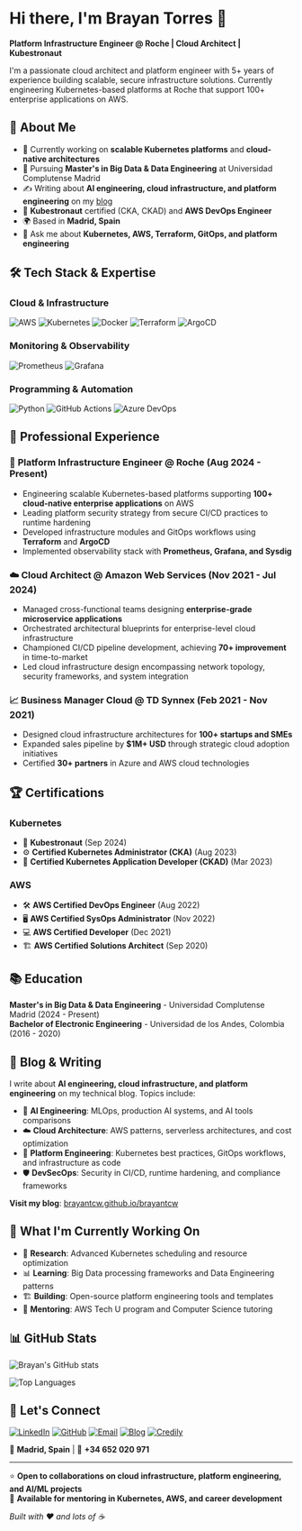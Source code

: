 # Hi there, I'm Brayan Torres 👋

**Platform Infrastructure Engineer @ Roche | Cloud Architect | Kubestronaut**

I'm a passionate cloud architect and platform engineer with 5+ years of experience building scalable, secure infrastructure solutions. Currently engineering Kubernetes-based platforms at Roche that support 100+ enterprise applications on AWS.

## 🚀 About Me

- 🔭 Currently working on **scalable Kubernetes platforms** and **cloud-native architectures** 
- 🌱 Pursuing **Master's in Big Data & Data Engineering** at Universidad Complutense Madrid
- ✍️ Writing about **AI engineering, cloud infrastructure, and platform engineering** on my [blog](https://brayantcw.github.io/brayantcw)
- 🎯 **Kubestronaut** certified (CKA, CKAD) and **AWS DevOps Engineer**
- 🌍 Based in **Madrid, Spain**
- 💬 Ask me about **Kubernetes, AWS, Terraform, GitOps, and platform engineering**

## 🛠️ Tech Stack & Expertise

### Cloud & Infrastructure
![AWS](https://img.shields.io/badge/AWS-232F3E?style=flat&logo=amazon-aws&logoColor=white)
![Kubernetes](https://img.shields.io/badge/Kubernetes-326CE5?style=flat&logo=kubernetes&logoColor=white)
![Docker](https://img.shields.io/badge/Docker-2496ED?style=flat&logo=docker&logoColor=white)
![Terraform](https://img.shields.io/badge/Terraform-623CE4?style=flat&logo=terraform&logoColor=white)
![ArgoCD](https://img.shields.io/badge/ArgoCD-EF7B4D?style=flat&logo=argo&logoColor=white)

### Monitoring & Observability
![Prometheus](https://img.shields.io/badge/Prometheus-E6522C?style=flat&logo=prometheus&logoColor=white)
![Grafana](https://img.shields.io/badge/Grafana-F46800?style=flat&logo=grafana&logoColor=white)

### Programming & Automation
![Python](https://img.shields.io/badge/Python-3776AB?style=flat&logo=python&logoColor=white)
![GitHub Actions](https://img.shields.io/badge/GitHub_Actions-2088FF?style=flat&logo=github-actions&logoColor=white)
![Azure DevOps](https://img.shields.io/badge/Azure_DevOps-0078D4?style=flat&logo=azure-devops&logoColor=white)

## 💼 Professional Experience

### 🏢 **Platform Infrastructure Engineer** @ Roche (Aug 2024 - Present)
- Engineering scalable Kubernetes-based platforms supporting **100+ cloud-native enterprise applications** on AWS
- Leading platform security strategy from secure CI/CD practices to runtime hardening
- Developed infrastructure modules and GitOps workflows using **Terraform** and **ArgoCD**
- Implemented observability stack with **Prometheus, Grafana, and Sysdig**

### ☁️ **Cloud Architect** @ Amazon Web Services (Nov 2021 - Jul 2024) 
- Managed cross-functional teams designing **enterprise-grade microservice applications**
- Orchestrated architectural blueprints for enterprise-level cloud infrastructure
- Championed CI/CD pipeline development, achieving **70+ improvement** in time-to-market
- Led cloud infrastructure design encompassing network topology, security frameworks, and system integration

### 📈 **Business Manager Cloud** @ TD Synnex (Feb 2021 - Nov 2021)
- Designed cloud infrastructure architectures for **100+ startups and SMEs**
- Expanded sales pipeline by **$1M+ USD** through strategic cloud adoption initiatives
- Certified **30+ partners** in Azure and AWS cloud technologies

## 🏆 Certifications

### Kubernetes
- 🚀 **Kubestronaut** (Sep 2024)
- ⚙️ **Certified Kubernetes Administrator (CKA)** (Aug 2023)
- 🔧 **Certified Kubernetes Application Developer (CKAD)** (Mar 2023)

### AWS
- 🛠️ **AWS Certified DevOps Engineer** (Aug 2022)
- 🖥️ **AWS Certified SysOps Administrator** (Nov 2022)  
- 💻 **AWS Certified Developer** (Dec 2021)
- 🏗️ **AWS Certified Solutions Architect** (Sep 2020)

## 📚 Education

**Master's in Big Data & Data Engineering** - Universidad Complutense Madrid (2024 - Present)  
**Bachelor of Electronic Engineering** - Universidad de los Andes, Colombia (2016 - 2020)

## 📝 Blog & Writing

I write about **AI engineering, cloud infrastructure, and platform engineering** on my technical blog. Topics include:

- 🤖 **AI Engineering**: MLOps, production AI systems, and AI tools comparisons
- ☁️ **Cloud Architecture**: AWS patterns, serverless architectures, and cost optimization  
- 🔧 **Platform Engineering**: Kubernetes best practices, GitOps workflows, and infrastructure as code
- 🛡️ **DevSecOps**: Security in CI/CD, runtime hardening, and compliance frameworks

**Visit my blog**: [brayantcw.github.io/brayantcw](https://brayantcw.github.io/brayantcw)

## 🎯 What I'm Currently Working On

- 🔬 **Research**: Advanced Kubernetes scheduling and resource optimization
- 📊 **Learning**: Big Data processing frameworks and Data Engineering patterns  
- 🏗️ **Building**: Open-source platform engineering tools and templates
- 👥 **Mentoring**: AWS Tech U program and Computer Science tutoring

## 📊 GitHub Stats

![Brayan's GitHub stats](https://github-readme-stats.vercel.app/api?username=brayantcw&show_icons=true&theme=dark&count_private=true)

![Top Languages](https://github-readme-stats.vercel.app/api/top-langs/?username=brayantcw&layout=compact&theme=dark)

## 🤝 Let's Connect

[![LinkedIn](https://img.shields.io/badge/LinkedIn-0077B5?style=for-the-badge&logo=linkedin&logoColor=white)](https://www.linkedin.com/in/brayan-torres-re7a9839137/)
[![GitHub](https://img.shields.io/badge/GitHub-100000?style=for-the-badge&logo=github&logoColor=white)](https://github.com/brayantcw)
[![Email](https://img.shields.io/badge/Email-D14836?style=for-the-badge&logo=gmail&logoColor=white)](mailto:brayantcwork@gmail.com)
[![Blog](https://img.shields.io/badge/Blog-FF5722?style=for-the-badge&logo=blogger&logoColor=white)](https://brayantcw.github.io/brayantcw)
[![Credily](https://img.shields.io/badge/Credily-00D4FF?style=for-the-badge&logo=credly&logoColor=white)](https://www.credly.com/users/brayan-torres)

📍 **Madrid, Spain** | 📱 **+34 652 020 971**

---

⭐ **Open to collaborations on cloud infrastructure, platform engineering, and AI/ML projects**  
💬 **Available for mentoring in Kubernetes, AWS, and career development**

*Built with ❤️ and lots of ☕*